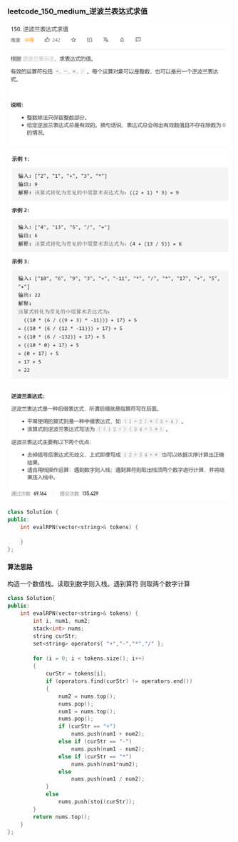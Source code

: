 ### leetcode_150_medium_逆波兰表达式求值

![image-20210209164523571](leetcode_150_medium_逆波兰表达式求值.assets/image-20210209164523571.png)

![image-20210209164556383](leetcode_150_medium_逆波兰表达式求值.assets/image-20210209164556383.png)

![image-20210209164616699](leetcode_150_medium_逆波兰表达式求值.assets/image-20210209164616699.png)

```c++
class Solution {
public:
    int evalRPN(vector<string>& tokens) {

    }
};
```

#### 算法思路

构造一个数值栈。读取到数字则入栈。遇到算符 则取两个数字计算

```c++
class Solution{
public:
	int evalRPN(vector<string>& tokens) {
		int i, num1, num2;
		stack<int> nums;
		string curStr;
		set<string> operators{ "+","-","*","/" };

		for (i = 0; i < tokens.size(); i++)
		{
			curStr = tokens[i];
			if (operators.find(curStr) != operators.end())
			{
				num2 = nums.top();
				nums.pop();
				num1 = nums.top();
				nums.pop();
				if (curStr == "+")
					nums.push(num1 + num2);
				else if (curStr == "-")
					nums.push(num1 - num2);
				else if (curStr == "*")
					nums.push(num1*num2);
				else
					nums.push(num1 / num2);
			}
			else
				nums.push(stoi(curStr));
		}
		return nums.top();
	}
};

```


